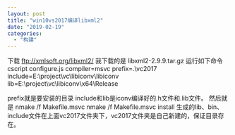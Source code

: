 ```yaml
---
layout: post
title: "win10vs2017编译libxml2"
date: "2019-02-19"
categories: 
  - "构建"
---
```


下载 ftp://xmlsoft.org/libxml2/ 我下载的是 libxml2-2.9.9.tar.gz 运行如下命令 cscript configure.js compiler=msvc prefix=.\\vc2017 include=E:\\project\\vc\\libiconv\\libiconv lib=E:\\project\\vc\\libiconv\\x64\\Release

prefix就是要安装的目录 include和lib是iconv编译好的.h文件和.lib文件。 然后就是 nmake /f Makefile.msvc nmake /f Makefile.msvc install 生成的lib、bin、include文件在上面vc2017文件夹下，vc2017文件夹是自己新建的，保证目录存在。
